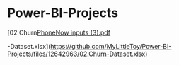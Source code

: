 # Power-BI-Projects



[02 Churn[PhoneNow inputs (3).pdf](https://github.com/MyLittleToy/Power-BI-Projects/files/12642964/PhoneNow.inputs.3.pdf)

-Dataset.xlsx](https://github.com/MyLittleToy/Power-BI-Projects/files/12642963/02.Churn-Dataset.xlsx)
